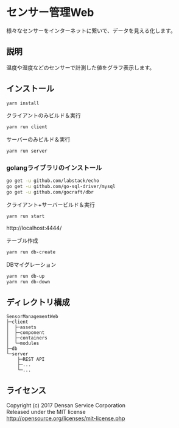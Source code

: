 センサー管理Web
====

様々なセンサーをインターネットに繋いで、データを見える化します。

## 説明

温度や湿度などのセンサーで計測した値をグラフ表示します。

## インストール
```bash
yarn install
```

クライアントのみビルド＆実行
```bash
yarn run client
```

サーバーのみビルド＆実行
```bash
yarn run server
```

### golangライブラリのインストール
```bash
go get -u github.com/labstack/echo
go get -u github.com/go-sql-driver/mysql
go get -u github.com/gocraft/dbr
```

クライアント+サーバービルド＆実行
```bash
yarn run start
```
http://localhost:4444/

テーブル作成
```bash
yarn run db-create
```

DBマイグレーション
```bash
yarn run db-up
yarn run db-down
```

## ディレクトリ構成
```
SensorManagementWeb
├─client
│  ├─assets
│  ├─component
│  ├─containers
│  └─modules
├─db
└─server
    ├─REST API
    ├─...
    └─...
```

## ライセンス
Copyright (c) 2017 Densan Service Corporation  
Released under the MIT license  
http://opensource.org/licenses/mit-license.php
